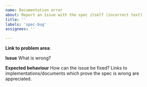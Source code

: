 ```yaml
---
name: Documentation error
about: Report an issue with the spec itself (incorrect text)
title: ''
labels: 'spec-bug'
assignees: ''

---
```


**Link to problem area**:

**Issue**
What is wrong?

**Expected behaviour**
How can the issue be fixed? Links to implementations/documents which prove the spec is wrong are appreciated.
